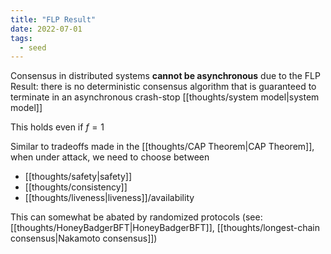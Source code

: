 ```yaml
---
title: "FLP Result"
date: 2022-07-01
tags:
  - seed
---
```


Consensus in distributed systems **cannot be asynchronous** due to the FLP Result: there is no deterministic consensus algorithm that is guaranteed to terminate in an asynchronous crash-stop [[thoughts/system model|system model]]

This holds even if $f = 1$

Similar to tradeoffs made in the [[thoughts/CAP Theorem|CAP Theorem]], when under attack, we need to choose between

- [[thoughts/safety|safety]]
- [[thoughts/consistency]]
- [[thoughts/liveness|liveness]]/availability

This can somewhat be abated by randomized protocols (see: [[thoughts/HoneyBadgerBFT|HoneyBadgerBFT]], [[thoughts/longest-chain consensus|Nakamoto consensus]])
